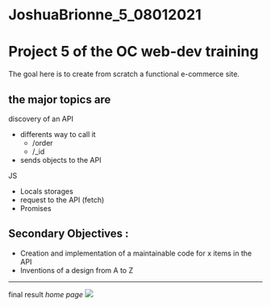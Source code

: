 # JoshuaBrionne_5_08012021
Project 5 of the OC web-dev training 
==
The goal here is to create from scratch a functional e-commerce site.

## the major topics are 

 discovery of an API 
  * differents  way to call it 
    - /order 
    - /_id
  * sends objects to the API
  
 JS
  * Locals storages
  * request to the API (fetch)
  * Promises
  
## Secondary Objectives : 

- Creation and implementation of a maintainable code for x items in the API 
- Inventions of a design from A to Z 

-------------------------------------------------------------------------------------
final result *home page*
![](https://zupimages.net/up/21/05/k8wu.png)
